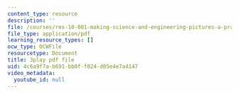 ```yaml
---
content_type: resource
description: ''
file: /courses/res-10-001-making-science-and-engineering-pictures-a-practical-guide-to-presenting-your-work-spring-2016/4c6a9f7ab691bb0ff024d05e4e7a4147_tei0bSKTyf0.pdf
file_type: application/pdf
learning_resource_types: []
ocw_type: OCWFile
resourcetype: Document
title: 3play pdf file
uid: 4c6a9f7a-b691-bb0f-f024-d05e4e7a4147
video_metadata:
  youtube_id: null
---
```

